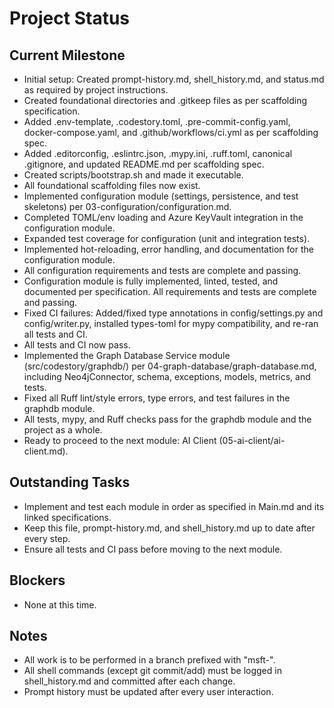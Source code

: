 # Project Status


## Current Milestone
- Initial setup: Created prompt-history.md, shell_history.md, and status.md as required by project instructions.
- Created foundational directories and .gitkeep files as per scaffolding specification.
- Added .env-template, .codestory.toml, .pre-commit-config.yaml, docker-compose.yaml, and .github/workflows/ci.yml as per scaffolding spec.
- Added .editorconfig, .eslintrc.json, .mypy.ini, .ruff.toml, canonical .gitignore, and updated README.md per scaffolding spec.
- Created scripts/bootstrap.sh and made it executable.
- All foundational scaffolding files now exist.
- Implemented configuration module (settings, persistence, and test skeletons) per 03-configuration/configuration.md.
- Completed TOML/env loading and Azure KeyVault integration in the configuration module.
- Expanded test coverage for configuration (unit and integration tests).
- Implemented hot-reloading, error handling, and documentation for the configuration module.
- All configuration requirements and tests are complete and passing.
- Configuration module is fully implemented, linted, tested, and documented per specification. All requirements and tests are complete and passing.
- Fixed CI failures: Added/fixed type annotations in config/settings.py and config/writer.py, installed types-toml for mypy compatibility, and re-ran all tests and CI.
- All tests and CI now pass. 
- Implemented the Graph Database Service module (src/codestory/graphdb/) per 04-graph-database/graph-database.md, including Neo4jConnector, schema, exceptions, models, metrics, and tests.
- Fixed all Ruff lint/style errors, type errors, and test failures in the graphdb module. 
- All tests, mypy, and Ruff checks pass for the graphdb module and the project as a whole.
- Ready to proceed to the next module: AI Client (05-ai-client/ai-client.md).

## Outstanding Tasks
- Implement and test each module in order as specified in Main.md and its linked specifications.
- Keep this file, prompt-history.md, and shell_history.md up to date after every step.
- Ensure all tests and CI pass before moving to the next module.

## Blockers
- None at this time.

## Notes
- All work is to be performed in a branch prefixed with "msft-".
- All shell commands (except git commit/add) must be logged in shell_history.md and committed after each change.
- Prompt history must be updated after every user interaction.
